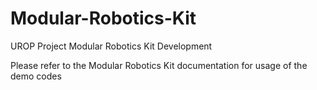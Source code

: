 # Modular-Robotics-Kit
UROP Project Modular Robotics Kit Development

Please refer to the Modular Robotics Kit documentation for usage of the demo codes
